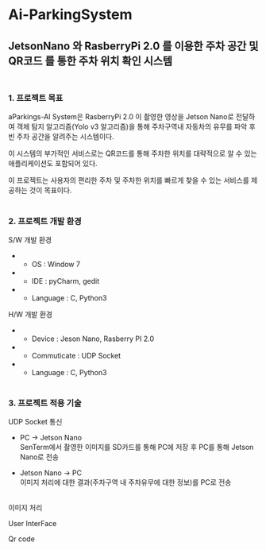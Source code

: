 # Ai-ParkingSystem
## JetsonNano 와 RasberryPi 2.0 를 이용한 주차 공간 및 QR코드 를 통한 주차 위치 확인 시스템<br/><br/>

### **1. 프로젝트 목표**
aParkings-AI System은 RasberryPi 2.0 이 촬영한 영상을 Jetson Nano로 전달하여 객체 탐지 알고리즘(Yolo v3 알고리즘)을 통해 주차구역내 자동차의 유무를 파악 후 빈 주차 공간을 알려주는 시스템이다. 

이 시스템의 부가적인 서비스로는 QR코드를 통해 주차한 위치를 대략적으로 알 수 있는 애플리케이션도 포함되어 있다. 

이 프로젝트는 사용자의 편리한 주차 및 주차한 위치를 빠르게 찾을 수 있는 서비스를 제공하는 것이 목표이다.<br/><br/>


### **2. 프로젝트 개발 환경**

S/W 개발 환경
* - OS : Window 7
* - IDE : pyCharm, gedit
* - Language : C, Python3

H/W 개발 환경
* - Device : Jeson Nano, Rasberry PI 2.0
* - Commuticate : UDP Socket
* - Language : C, Python3<br/><br/>

### **3. 프로젝트 적용 기술**

UDP Socket 통신
- PC → Jetson Nano  
SenTerm에서 촬영한 이미지를 SD카드를 통해 PC에 저장 후 PC를 통해 Jetson Nano로 전송

- Jetson Nano → PC  
이미지 처리에 대한 결과(주차구역 내 주차유무에 대한 정보)를 PC로 전송<br/><br/>

이미지 처리

User InterFace

Qr code




